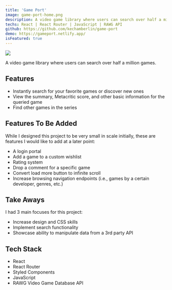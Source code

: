 ```yaml
---
title: 'Game Port'
image: game-port-home.png
description: A video game library where users can search over half a million games
techs: React | React Router | JavaScript | RAWG API
github: https://github.com/kechamberlin/game-port
demo: https://gameport.netlify.app/
isFeatured: true
---
```


![](game-port-home.png)

A video game library where users can search over half a million games.

## Features

- Instantly search for your favorite games or discover new ones
- View the summary, Metacritic score, and other basic information for the queried game
- Find other games in the series

## Features To Be Added

While I designed this project to be very small in scale initially, these are features I would like to add at a later point:

- A login portal
- Add a game to a custom wishlist
- Rating system
- Drop a comment for a specific game
- Convert load more button to infinite scroll
- Increase browsing navigation endpoints (i.e., games by a certain developer, genres, etc.)

## Take Aways

I had 3 main focuses for this project:

- Increase design and CSS skills
- Implement search functionality
- Showcase ability to manipulate data from a 3rd party API

## Tech Stack

- React
- React Router
- Styled Components
- JavaScript
- RAWG Video Game Database API
